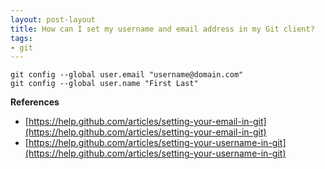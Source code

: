 ```yaml
---
layout: post-layout
title: How can I set my username and email address in my Git client?
tags:
- git
---
```


    git config --global user.email "username@domain.com"
    git config --global user.name "First Last"


**References**  

- [https://help.github.com/articles/setting-your-email-in-git](https://help.github.com/articles/setting-your-email-in-git)
- [https://help.github.com/articles/setting-your-username-in-git](https://help.github.com/articles/setting-your-username-in-git)

